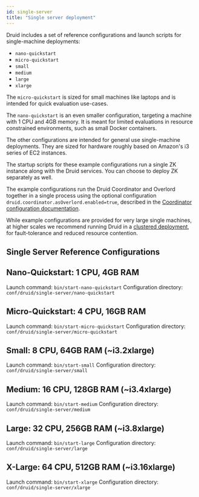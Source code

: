```yaml
---
id: single-server
title: "Single server deployment"
---
```


<!--
  ~ Licensed to the Apache Software Foundation (ASF) under one
  ~ or more contributor license agreements.  See the NOTICE file
  ~ distributed with this work for additional information
  ~ regarding copyright ownership.  The ASF licenses this file
  ~ to you under the Apache License, Version 2.0 (the
  ~ "License"); you may not use this file except in compliance
  ~ with the License.  You may obtain a copy of the License at
  ~
  ~   http://www.apache.org/licenses/LICENSE-2.0
  ~
  ~ Unless required by applicable law or agreed to in writing,
  ~ software distributed under the License is distributed on an
  ~ "AS IS" BASIS, WITHOUT WARRANTIES OR CONDITIONS OF ANY
  ~ KIND, either express or implied.  See the License for the
  ~ specific language governing permissions and limitations
  ~ under the License.
  -->


Druid includes a set of reference configurations and launch scripts for single-machine deployments:

- `nano-quickstart`
- `micro-quickstart`
- `small`
- `medium`
- `large`
- `xlarge`

The `micro-quickstart` is sized for small machines like laptops and is intended for quick evaluation use-cases.

The `nano-quickstart` is an even smaller configuration, targeting a machine with 1 CPU and 4GB memory. It is meant for limited evaluations in resource constrained environments, such as small Docker containers.

The other configurations are intended for general use single-machine deployments. They are sized for hardware roughly based on Amazon's i3 series of EC2 instances.

The startup scripts for these example configurations run a single ZK instance along with the Druid services. You can choose to deploy ZK separately as well.

The example configurations run the Druid Coordinator and Overlord together in a single process using the optional configuration `druid.coordinator.asOverlord.enabled=true`, described in the [Coordinator configuration documentation](../configuration/index.html#coordinator-operation).

While example configurations are provided for very large single machines, at higher scales we recommend running Druid in a [clustered deployment](../tutorials/cluster.md), for fault-tolerance and reduced resource contention.

## Single Server Reference Configurations

Nano-Quickstart: 1 CPU, 4GB RAM
------------
Launch command: `bin/start-nano-quickstart`
Configuration directory: `conf/druid/single-server/nano-quickstart`

Micro-Quickstart: 4 CPU, 16GB RAM
------------
Launch command: `bin/start-micro-quickstart`
Configuration directory: `conf/druid/single-server/micro-quickstart`

Small: 8 CPU, 64GB RAM (~i3.2xlarge)
------------
Launch command: `bin/start-small`
Configuration directory: `conf/druid/single-server/small`

Medium: 16 CPU, 128GB RAM (~i3.4xlarge)
------------
Launch command: `bin/start-medium`
Configuration directory: `conf/druid/single-server/medium`

Large: 32 CPU, 256GB RAM (~i3.8xlarge)
------------
Launch command: `bin/start-large`
Configuration directory: `conf/druid/single-server/large`

X-Large: 64 CPU, 512GB RAM (~i3.16xlarge)
------------
Launch command: `bin/start-xlarge`
Configuration directory: `conf/druid/single-server/xlarge`

